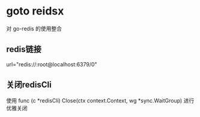 <!--
 * @Author: hugo  
 * @Date: 2024-04-02 10:25
 * @LastEditors: hugo
 * @LastEditTime: 2024-04-02 19:37
 * @FilePath: \gotox\redisx\README.md
 * @Description: 
 * 
 * Copyright (c) 2024 by hugo, All Rights Reserved. 
-->
# goto reidsx
对 go-redis 的使用整合

## redis链接
url="redis://:root@localhost:6379/0"

## 关闭redisCli
使用 func (c *redisCli) Close(ctx context.Context, wg *sync.WaitGroup) 进行优雅关闭